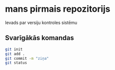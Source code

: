 # mans pirmais repozitorijs

Ievads par versiju kontroles sistēmu

## Svarīgākās komandas
``` bash
git init
git add .
git commit -m "ziņa"
git status
```
